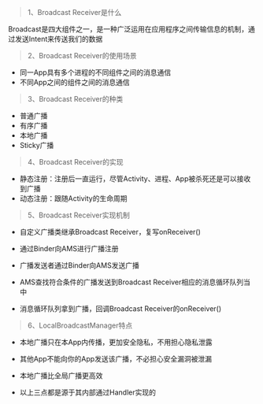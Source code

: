 > 1、Broadcast Receiver是什么

Broadcast是四大组件之一，是一种广泛运用在应用程序之间传输信息的机制，通过发送Intent来传送我们的数据

> 2、Broadcast Receiver的使用场景

* 同一App具有多个进程的不同组件之间的消息通信
* 不同App之间的组件之间的消息通信

> 3、Broadcast Receiver的种类

* 普通广播
* 有序广播
* 本地广播
* Sticky广播

> 4、Broadcast Receiver的实现

* 静态注册：注册后一直运行，尽管Activity、进程、App被杀死还是可以接收到广播
* 动态注册：跟随Activity的生命周期

> 5、Broadcast Receiver实现机制

* 自定义广播类继承Broadcast Receiver，复写onReceiver\(\)

* 通过Binder向AMS进行广播注册

* 广播发送者通过Binder向AMS发送广播

* AMS查找符合条件的广播发送到Broadcast Receiver相应的消息循环队列当中

* 消息循环队列拿到广播，回调Broadcast Receiver的onReceiver\(\)

> 6、LocalBroadcastManager特点

* 本地广播只在本App内传播，更加安全隐私，不用担心隐私泄露

* 其他App不能向你的App发送该广播，不必担心安全漏洞被泄漏

* 本地广播比全局广播更高效

* 以上三点都是源于其内部通过Handler实现的  




